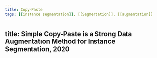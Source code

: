 ```yaml
---
title: Copy-Paste
tags: [[instance segmentation]], [[Segmentation]], [[augmentation]]
---
```


## title: Simple Copy-Paste is a Strong Data Augmentation Method for Instance Segmentation, 2020